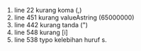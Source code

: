1. line 22 kurang koma (,)
2. line 451 kurang valueAstring (65000000)
3. line 442 kurang tanda (")
4. line 548 kurang [i]
5. line 538 typo kelebihan huruf s.
